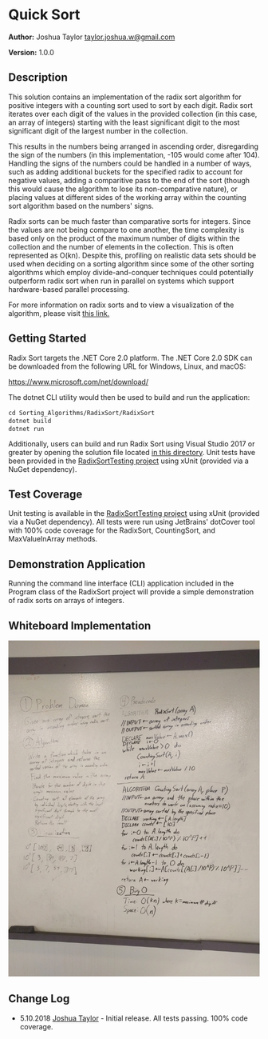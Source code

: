 # Quick Sort

**Author:** Joshua Taylor <taylor.joshua.w@gmail.com>

**Version:** 1.0.0

## Description

This solution contains an implementation of the radix sort algorithm for
positive integers with a counting sort used to sort by each digit. Radix sort
iterates over each digit of the values in the provided collection (in
this case, an array of integers) starting with the least significant digit
to the most significant digit of the largest number in the collection.

This results in the numbers being arranged in ascending order, disregarding the
sign of the numbers (in this implementation, -105 would come after 104).
Handling the signs of the numbers could be handled in a number of ways,
such as adding additional buckets for the specified radix to account for
negative values, adding a comparitive pass to the end of the sort (though this
would cause the algorithm to lose its non-comparative nature), or placing
values at different sides of the working array within the counting sort
algorithm based on the numbers' signs.

Radix sorts can be much faster than comparative sorts for integers. Since the
values are not being compare to one another, the time complexity is based
only on the product of the maximum number of digits within the collection and
the number of elements in the collection. This is often represented as O(kn).
Despite this, profiling on realistic data sets should be used when deciding
on a sorting algorithm since some of the other sorting algorithms which employ
divide-and-conquer techniques could potentially outperform radix sort when run
in parallel on systems which support hardware-based parallel processing.

For more information on radix sorts and to view a visualization of the
algorithm, please visit [this link.](https://visualgo.net/en/sorting?slide=15)

## Getting Started

Radix Sort targets the .NET Core 2.0 platform. The .NET Core 2.0 SDK can be
downloaded from the following URL for Windows, Linux, and macOS:

https://www.microsoft.com/net/download/

The dotnet CLI utility would then be used to build and run the application:

    cd Sorting_Algorithms/RadixSort/RadixSort
    dotnet build
    dotnet run

Additionally, users can build and run Radix Sort using Visual Studio 2017 or
greater by opening the solution file located
[in this directory](/Sorting_Algorithms/RadixSort). Unit tests have been
provided in the
[RadixSortTesting project](/Sorting_Algorithms/RadixSort/RadixSortTesting) using xUnit
(provided via a NuGet dependency).

## Test Coverage

Unit testing is available in the
[RadixSortTesting project](/Sorting_Algorithms/RadixSort/RadixSortTesting)
using xUnit (provided via a NuGet dependency). All tests were run using
JetBrains' dotCover tool with 100% code coverage for the RadixSort,
CountingSort, and MaxValueInArray methods.

## Demonstration Application

Running the command line interface (CLI) application included in the Program
class of the RadixSort project will provide a simple demonstration of
radix sorts on arrays of integers.

## Whiteboard Implementation

![Whiteboard Photo](/assets/RadixSort.jpg)

## Change Log
- 5.10.2018 [Joshua Taylor](mailto:taylor.joshua.w@gmail.com) - Initial release.
All tests passing. 100% code coverage.